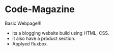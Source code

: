 # Code-Magazine

Basic Webpage!!!

- its a blogging website build using HTML, CSS.
- it also have a product section.
- Applyed fluxbox.
